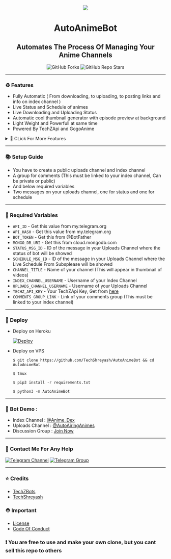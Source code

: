 <p align="center"><a href="https://github.com/TechShreyash/AutoAnimeBot"><img src="./assets/thumb.jpg"></a></p> 

<h1 align="center"><b>AutoAnimeBot</b></h1>
<h2 align="center"><b>Automates The Process Of Managing Your Anime Channels</b></h4>

<p align="center" > <img alt="GitHub Forks" src="https://img.shields.io/github/forks/TechShreyash/AutoAnimeBot?label=%F0%9F%8D%B4Forks&logoColor=blue&style=social"> <img alt="GitHub Repo Stars" src="https://img.shields.io/github/stars/TechShreyash/AutoAnimeBot?label=%E2%AD%90%EF%B8%8FStars&logoColor=blue&style=social"></p>

<hr>

### ♻️ Features

* Fully Automatic ( From downloading, to uploading, to posting links and info on index channel )
* Live Status and Schedule of animes
* Live Downloading and Uploading Status
* Automatic cool thumbnail generator with episode preview at background
* Light Weight and Powerfull at same time
* Powered By TechZApi and GogoAnime

<details>
<summary>🔰 CLick For More Features </summary>
<br>

- Vote buttons on each anime in index channel

- In case any errors comes ( while downloading/uploading ) bot saves which episode and which quality quality it failed, and will try reupload that if scrapped its links again

- On failing bot retries each file max 3 times

- As gogo animes downloading speed is shit, there a download timeout of 1 hour ( downloading will cancel automatically after this )

- You can add a custom sleep time for which the bot will sleep after uploading each file to avoid spam on your channel and to avoid floodwaits

- Better logs saving, you can easily view where the error came and in which file, get log file on telegram by /logs command

- Bot make sures that it has uploaded episode in all four qualities ( 360p, 480p, 720p, 1080p ), if available !!

- If [this](https://t.me/Anime_Dex/610) episode link message exceeds the tg limit of 4096 characters,  a new message will be created replying to info message of anime and new episode links will be added there

- You can click the hashtag below each file on uploads channel to get all files of that anime
</details>



<hr>

### 📚 Setup Guide

* You have to create a public uploads channel and index channel
* A group for comments (This must be linked to your index channel, Can be private or public)
* And below required variables
* Two messages on your uploads channel, one for status and one for schedule

<hr>

### 🧲 Required Variables

* `API_ID` - Get this value from my.telegram.org
* `API_HASH` - Get this value from my.telegram.org
* `BOT_TOKEN` - Get this from @BotFather
* `MONGO_DB_URI` - Get this from cloud.mongodb.com
* `STATUS_MSG_ID` - ID of the message in your Uploads Channel where the status of bot will be showed
* `SCHEDULE_MSG_ID` - ID of the message in your Uploads Channel where the Live Schedule From Subsplease will be showed
* `CHANNEL_TITLE` - Name of your channel (This will appear in thumbnail of videos)
* `INDEX_CHANNEL_USERNAME` - Username of your Index Channel
* `UPLOADS_CHANNEL_USERNAME` - Username of your Uploads Channel
* `TECHZ_API_KEY` - Your TechZApi Key, Get from [here](https://techzbots.tech/TechZApiBot)
* `COMMENTS_GROUP_LINK` - Link of your comments group (This must be linked to your index channel)

<hr>

### 📝 Deploy

* Deploy on Heroku
    
    <a href="https://dashboard.heroku.com/new?template=https://github.com/GhoulsBotXd2/AutoAnimeBot-1"><img src="https://www.herokucdn.com/deploy/button.svg" alt="Deploy"></a>

* Deploy on VPS

    ```
    $ git clone https://github.com/TechShreyash/AutoAnimeBot && cd AutoAnimeBot

    $ tmux

    $ pip3 install -r requirements.txt

    $ python3 -m AutoAnimeBot
    ```
<hr>

### 🚀 Bot Demo :

* Index Channel : [@Anime_Dex](https://t.me/Anime_Dex)
* Uploads Channel : [@AutoAiringAnimes](https://t.me/AutoAiringAnimes)
* Discussion Group : [Join Now](https://t.me/+4nUo4jBR-JgxMTVl)

<hr>

### 👤 Contact Me For Any Help
[![Telegram Channel](https://img.shields.io/static/v1?label=Join&message=Telegram%20Channel&color=blueviolet&style=for-the-badge&logo=telegram&logoColor=violet)](https://telegram.me/TechZBots) [![Telegram Group](https://img.shields.io/static/v1?label=Join&message=Telegram%20Group&color=blueviolet&style=for-the-badge&logo=telegram&logoColor=violet)](https://telegram.me/TechZBots_Support)

<hr>

### ⭐ Credits
* [TechZBots](https://t.me/TechZBots)
* [TechShreyash](https://github.com/TechShreyash)

### ⛑ Important
* [License](https://github.com/TechShreyash/AutoAnimeBot/blob/main/LICENSE)
* [Code Of Conduct](https://github.com/TechShreyash/AutoAnimeBot/blob/main/CODE_OF_CONDUCT.md)

### ❗️ You are free to use and make your own clone, but you cant sell this repo to others

